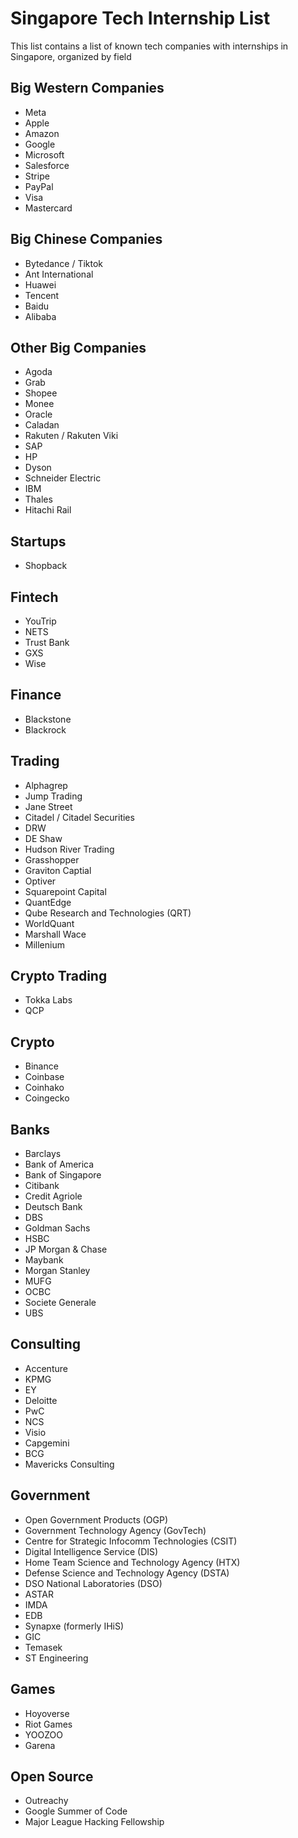 # Singapore Tech Internship List
This list contains a list of known tech companies with internships in Singapore, organized by field

## Big Western Companies
- Meta
- Apple
- Amazon
- Google
- Microsoft
- Salesforce
- Stripe
- PayPal
- Visa
- Mastercard

## Big Chinese Companies 
- Bytedance / Tiktok
- Ant International
- Huawei
- Tencent
- Baidu
- Alibaba

## Other Big Companies
- Agoda
- Grab
- Shopee
- Monee
- Oracle
- Caladan
- Rakuten / Rakuten Viki
- SAP
- HP
- Dyson
- Schneider Electric
- IBM
- Thales
- Hitachi Rail

## Startups
- Shopback

## Fintech
- YouTrip
- NETS
- Trust Bank
- GXS
- Wise

## Finance
- Blackstone
- Blackrock

## Trading
- Alphagrep
- Jump Trading
- Jane Street
- Citadel / Citadel Securities
- DRW
- DE Shaw
- Hudson River Trading
- Grasshopper
- Graviton Captial
- Optiver
- Squarepoint Capital
- QuantEdge
- Qube Research and Technologies (QRT)
- WorldQuant
- Marshall Wace
- Millenium

## Crypto Trading
- Tokka Labs
- QCP

## Crypto
- Binance
- Coinbase
- Coinhako
- Coingecko

## Banks
- Barclays
- Bank of America
- Bank of Singapore
- Citibank
- Credit Agriole
- Deutsch Bank
- DBS
- Goldman Sachs
- HSBC
- JP Morgan & Chase
- Maybank
- Morgan Stanley
- MUFG
- OCBC
- Societe Generale
- UBS

## Consulting
- Accenture
- KPMG
- EY
- Deloitte
- PwC
- NCS
- Visio
- Capgemini
- BCG
- Mavericks Consulting

## Government
- Open Government Products (OGP)
- Government Technology Agency (GovTech)
- Centre for Strategic Infocomm Technologies (CSIT)
- Digital Intelligence Service (DIS)
- Home Team Science and Technology Agency (HTX)
- Defense Science and Technology Agency (DSTA)
- DSO National Laboratories (DSO)
- ASTAR
- IMDA
- EDB
- Synapxe (formerly IHiS)
- GIC
- Temasek
- ST Engineering

## Games
- Hoyoverse
- Riot Games
- YOOZOO
- Garena

## Open Source
- Outreachy
- Google Summer of Code
- Major League Hacking Fellowship
